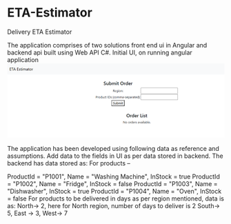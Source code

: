 # ETA-Estimator
Delivery ETA Estimator

The application comprises of two solutions front end ui in Angular and backend api built using Web API C#.
Initial UI, on running angular application
![alt text](image.png)

The application has been developed using following data as reference and assumptions.
Add data to the fields in UI as per data stored in backend.
The backend has data stored as:
For products – 

ProductId = "P1001", Name = "Washing Machine", InStock = true 
ProductId = "P1002", Name = "Fridge", InStock = false 
ProductId = "P1003", Name = "Dishwasher", InStock = true 
ProductId = "P1004", Name = "Oven", InStock = false
For products to be delivered in days as per region mentioned, data is as:
North-> 2, here for North region, number of days to deliver is 2
 South-> 5,
East -> 3,
West-> 7
